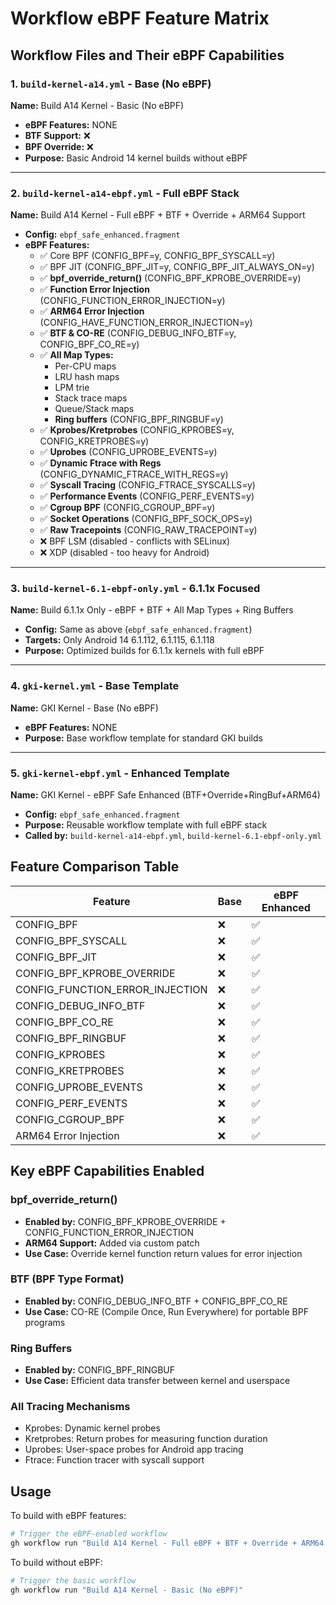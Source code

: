 # Workflow eBPF Feature Matrix

## Workflow Files and Their eBPF Capabilities

### 1. `build-kernel-a14.yml` - Base (No eBPF)
**Name:** Build A14 Kernel - Basic (No eBPF)
- **eBPF Features:** NONE
- **BTF Support:** ❌
- **BPF Override:** ❌
- **Purpose:** Basic Android 14 kernel builds without eBPF

---

### 2. `build-kernel-a14-ebpf.yml` - Full eBPF Stack
**Name:** Build A14 Kernel - Full eBPF + BTF + Override + ARM64 Support
- **Config:** `ebpf_safe_enhanced.fragment`
- **eBPF Features:**
  - ✅ Core BPF (CONFIG_BPF=y, CONFIG_BPF_SYSCALL=y)
  - ✅ BPF JIT (CONFIG_BPF_JIT=y, CONFIG_BPF_JIT_ALWAYS_ON=y)
  - ✅ **bpf_override_return()** (CONFIG_BPF_KPROBE_OVERRIDE=y)
  - ✅ **Function Error Injection** (CONFIG_FUNCTION_ERROR_INJECTION=y)
  - ✅ **ARM64 Error Injection** (CONFIG_HAVE_FUNCTION_ERROR_INJECTION=y)
  - ✅ **BTF & CO-RE** (CONFIG_DEBUG_INFO_BTF=y, CONFIG_BPF_CO_RE=y)
  - ✅ **All Map Types:**
    - Per-CPU maps
    - LRU hash maps
    - LPM trie
    - Stack trace maps
    - Queue/Stack maps
    - **Ring buffers** (CONFIG_BPF_RINGBUF=y)
  - ✅ **Kprobes/Kretprobes** (CONFIG_KPROBES=y, CONFIG_KRETPROBES=y)
  - ✅ **Uprobes** (CONFIG_UPROBE_EVENTS=y)
  - ✅ **Dynamic Ftrace with Regs** (CONFIG_DYNAMIC_FTRACE_WITH_REGS=y)
  - ✅ **Syscall Tracing** (CONFIG_FTRACE_SYSCALLS=y)
  - ✅ **Performance Events** (CONFIG_PERF_EVENTS=y)
  - ✅ **Cgroup BPF** (CONFIG_CGROUP_BPF=y)
  - ✅ **Socket Operations** (CONFIG_BPF_SOCK_OPS=y)
  - ✅ **Raw Tracepoints** (CONFIG_RAW_TRACEPOINT=y)
  - ❌ BPF LSM (disabled - conflicts with SELinux)
  - ❌ XDP (disabled - too heavy for Android)

---

### 3. `build-kernel-6.1-ebpf-only.yml` - 6.1.1x Focused
**Name:** Build 6.1.1x Only - eBPF + BTF + All Map Types + Ring Buffers
- **Config:** Same as above (`ebpf_safe_enhanced.fragment`)
- **Targets:** Only Android 14 6.1.112, 6.1.115, 6.1.118
- **Purpose:** Optimized builds for 6.1.1x kernels with full eBPF

---

### 4. `gki-kernel.yml` - Base Template
**Name:** GKI Kernel - Base (No eBPF)
- **eBPF Features:** NONE
- **Purpose:** Base workflow template for standard GKI builds

---

### 5. `gki-kernel-ebpf.yml` - Enhanced Template
**Name:** GKI Kernel - eBPF Safe Enhanced (BTF+Override+RingBuf+ARM64)
- **Config:** `ebpf_safe_enhanced.fragment`
- **Purpose:** Reusable workflow template with full eBPF stack
- **Called by:** `build-kernel-a14-ebpf.yml`, `build-kernel-6.1-ebpf-only.yml`

## Feature Comparison Table

| Feature | Base | eBPF Enhanced |
|---------|------|---------------|
| CONFIG_BPF | ❌ | ✅ |
| CONFIG_BPF_SYSCALL | ❌ | ✅ |
| CONFIG_BPF_JIT | ❌ | ✅ |
| CONFIG_BPF_KPROBE_OVERRIDE | ❌ | ✅ |
| CONFIG_FUNCTION_ERROR_INJECTION | ❌ | ✅ |
| CONFIG_DEBUG_INFO_BTF | ❌ | ✅ |
| CONFIG_BPF_CO_RE | ❌ | ✅ |
| CONFIG_BPF_RINGBUF | ❌ | ✅ |
| CONFIG_KPROBES | ❌ | ✅ |
| CONFIG_KRETPROBES | ❌ | ✅ |
| CONFIG_UPROBE_EVENTS | ❌ | ✅ |
| CONFIG_PERF_EVENTS | ❌ | ✅ |
| CONFIG_CGROUP_BPF | ❌ | ✅ |
| ARM64 Error Injection | ❌ | ✅ |

## Key eBPF Capabilities Enabled

### bpf_override_return()
- **Enabled by:** CONFIG_BPF_KPROBE_OVERRIDE + CONFIG_FUNCTION_ERROR_INJECTION
- **ARM64 Support:** Added via custom patch
- **Use Case:** Override kernel function return values for error injection

### BTF (BPF Type Format)
- **Enabled by:** CONFIG_DEBUG_INFO_BTF + CONFIG_BPF_CO_RE
- **Use Case:** CO-RE (Compile Once, Run Everywhere) for portable BPF programs

### Ring Buffers
- **Enabled by:** CONFIG_BPF_RINGBUF
- **Use Case:** Efficient data transfer between kernel and userspace

### All Tracing Mechanisms
- Kprobes: Dynamic kernel probes
- Kretprobes: Return probes for measuring function duration
- Uprobes: User-space probes for Android app tracing
- Ftrace: Function tracer with syscall support

## Usage

To build with eBPF features:
```bash
# Trigger the eBPF-enabled workflow
gh workflow run "Build A14 Kernel - Full eBPF + BTF + Override + ARM64 Support"
```

To build without eBPF:
```bash
# Trigger the basic workflow
gh workflow run "Build A14 Kernel - Basic (No eBPF)"
```
